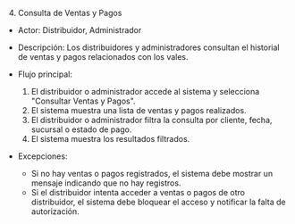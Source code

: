 4. Consulta de Ventas y Pagos

- Actor: Distribuidor, Administrador
- Descripción: Los distribuidores y administradores consultan el historial de ventas y pagos relacionados con los vales.
- Flujo principal:

  1. El distribuidor o administrador accede al sistema y selecciona "Consultar Ventas y Pagos".
  2. El sistema muestra una lista de ventas y pagos realizados.
  3. El distribuidor o administrador filtra la consulta por cliente, fecha, sucursal o estado de pago.
  4. El sistema muestra los resultados filtrados.

- Excepciones:
  - Si no hay ventas o pagos registrados, el sistema debe mostrar un mensaje indicando que no hay registros.
  - Si el distribuidor intenta acceder a ventas o pagos de otro distribuidor, el sistema debe bloquear el acceso y notificar la falta de autorización.
